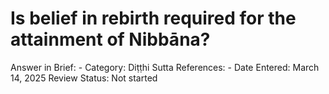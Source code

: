 # Is belief in rebirth required for the attainment of Nibbāna?

Answer in Brief: -
 Category: Diṭṭhi
Sutta References: -
Date Entered: March 14, 2025
Review Status: Not started